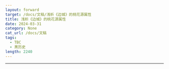 ```yaml
---
layout: forward
target: /docs/文稿/浅析《边城》的桃花源属性
title: 浅析《边城》的桃花源属性
date: 2024-03-31
category: None
cat_url: /docs/文稿
tags: 
  - TBC
  - 黑历史
length: 2240
---
```


---
